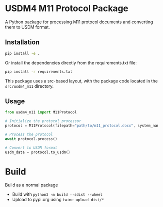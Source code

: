 # USDM4 M11 Protocol Package

A Python package for processing M11 protocol documents and converting them to USDM format.

## Installation

```bash
pip install -e .
```

Or install the dependencies directly from the requirements.txt file:

```bash
pip install -r requirements.txt
```

This package uses a src-based layout, with the package code located in the `src/usdm4_m11` directory.

## Usage

```python
from usdm4_m11 import M11Protocol

# Initialize the protocol processor
protocol = M11Protocol(filepath="path/to/m11_protocol.docx", system_name="YourSystem", system_version="1.0.0")

# Process the protocol
await protocol.process()

# Convert to USDM format
usdm_data = protocol.to_usdm()
```

# Build

Build as a normal package

- Build with `python3 -m build --sdist --wheel`
- Upload to pypi.org using `twine upload dist/*`
